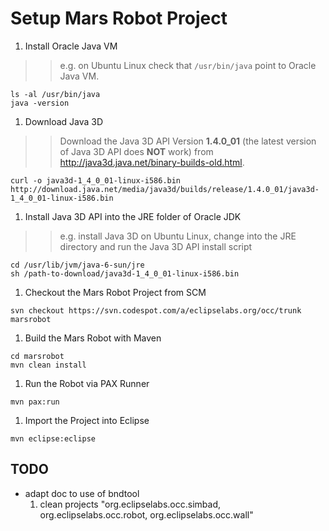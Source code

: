 # Setup Mars Robot Project #

  1. Install Oracle Java VM
> > e.g. on Ubuntu Linux check that `/usr/bin/java` point to Oracle Java VM.
```
ls -al /usr/bin/java
java -version
```
  1. Download Java 3D
> > Download the Java 3D API Version **1.4.0\_01** (the latest version of Java 3D API does **NOT** work) from http://java3d.java.net/binary-builds-old.html.
```
curl -o java3d-1_4_0_01-linux-i586.bin http://download.java.net/media/java3d/builds/release/1.4.0_01/java3d-1_4_0_01-linux-i586.bin
```
  1. Install Java 3D API into the JRE folder of Oracle JDK
> > e.g. install Java 3D on Ubuntu Linux, change into the JRE directory and run the Java 3D API install script
```
cd /usr/lib/jvm/java-6-sun/jre
sh /path-to-download/java3d-1_4_0_01-linux-i586.bin
```
  1. Checkout the Mars Robot Project from SCM
```
svn checkout https://svn.codespot.com/a/eclipselabs.org/occ/trunk marsrobot
```
  1. Build the Mars Robot with Maven
```
cd marsrobot
mvn clean install
```
  1. Run the Robot via PAX Runner
```
mvn pax:run
```
  1. Import the Project into Eclipse
```
mvn eclipse:eclipse 
```

## TODO ##
  * adapt doc to use of bndtool
    1. clean projects "org.eclipselabs.occ.simbad, org.eclipselabs.occ.robot, org.eclipselabs.occ.wall"